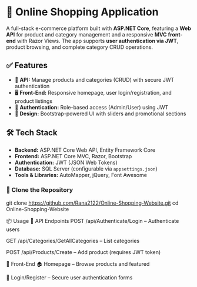 # 🛒 Online Shopping Application

A full-stack e-commerce platform built with **ASP.NET Core**, featuring a **Web API** for product and category management and a responsive **MVC front-end** with Razor Views. The app supports **user authentication via JWT**, product browsing, and complete category CRUD operations.

## ✅ Features

- 🔧 **API:** Manage products and categories (CRUD) with secure JWT authentication  
- 🖥️ **Front-End:** Responsive homepage, user login/registration, and product listings  
- 🔐 **Authentication:** Role-based access (Admin/User) using JWT  
- 🎨 **Design:** Bootstrap-powered UI with sliders and promotional sections  

## 🛠 Tech Stack

- **Backend:** ASP.NET Core Web API, Entity Framework Core  
- **Frontend:** ASP.NET Core MVC, Razor, Bootstrap  
- **Authentication:** JWT (JSON Web Tokens)  
- **Database:** SQL Server (configurable via `appsettings.json`)  
- **Tools & Libraries:** AutoMapper, jQuery, Font Awesome  

### 🔹 Clone the Repository

git clone https://github.com/Rana2122/Online-Shopping-Website.git
cd Online-Shopping-Website

📦 Usage
🔹 API Endpoints
POST /api/Authenticate/Login – Authenticate users

GET /api/Categories/GetAllCategories – List categories

POST /api/Products/Create – Add product (requires JWT token)

🔹 Front-End
🏠 Homepage – Browse products and featured

👤 Login/Register – Secure user authentication forms
